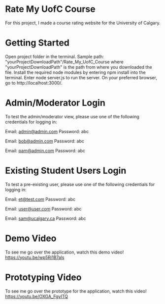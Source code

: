 # Rate My UofC Course


For this project, I made a course rating website for the University of Calgary.

# Getting Started
Open project folder in the terminal. Sample path: "yourProjectDownloadPath"/Rate_My_UofC_Course where "yourProjectDownloadPath" is the path from where you downloaded the file.
Install the required node modules by entering npm install into the terminal.
Enter node server.js to run the server.
On your preferred browser, go to http://localhost:3000/.
# Admin/Moderator Login
To test the admin/moderator view, please use one of the following credentials for logging in:

Email: admin@admin.com
Password: abc

Email: bob@admin.com
Password: abc

Email: pam@admin.com
Password: abc

# Existing Student Users Login
To test a pre-existing user, please use one of the following credentials for logging in:

Email: et@test.com
Password: abc

Email: user@user.com
Password: abc

Email: sam@ucalgary.ca
Password: abc

# Demo Video
To see me go over the application, watch this demo video! <br />
https://youtu.be/wp5Ri1B7als

# Prototyping Video
To see me go over the prototype for the application, watch this video! <br />
https://youtu.be/OXGA_FgyITQ
